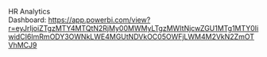 HR Analytics\
Dashboard: https://app.powerbi.com/view?r=eyJrIjoiZTgzMTY4MTQtN2RjMy00MWMyLTgzMWItNjcwZGU1MTg1MTY0IiwidCI6ImRmODY3OWNkLWE4MGUtNDVkOC05OWFjLWM4M2VkN2ZmOTVhMCJ9
